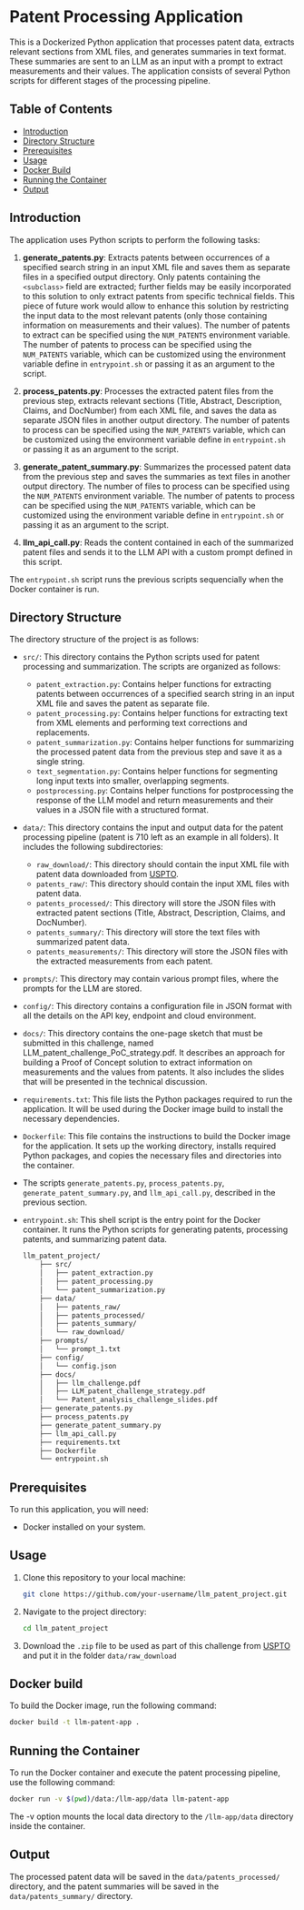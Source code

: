 # Patent Processing Application

This is a Dockerized Python application that processes patent data, extracts relevant sections from XML files, and generates summaries in text format. These summaries are sent to an LLM as an input with a prompt to extract measurements and their values. The application consists of several Python scripts for different stages of the processing pipeline.

## Table of Contents

- [Introduction](#introduction)
- [Directory Structure](#directory-structure)
- [Prerequisites](#prerequisites)
- [Usage](#usage)
- [Docker Build](#docker-build)
- [Running the Container](#running-the-container)
- [Output](#output)

## Introduction

The application uses Python scripts to perform the following tasks:

1. **generate_patents.py**: Extracts patents between occurrences of a specified search string in an input XML file and saves them as separate files in a specified output directory. Only patents containing the `<subclass>` field are extracted; further fields may be easily incorporated to this solution to only extract patents from specific technical fields. This piece of future work would allow to enhance this solution by restricting the input data to the most relevant patents (only those containing information on measurements and their values). The number of patents to extract can be specified using the `NUM_PATENTS` environment variable. The number of patents to process can be specified using the `NUM_PATENTS` variable, which can be customized using the environment variable define in `entrypoint.sh` or passing it as an argument to the script.

2. **process_patents.py**: Processes the extracted patent files from the previous step, extracts relevant sections (Title, Abstract, Description, Claims, and DocNumber) from each XML file, and saves the data as separate JSON files in another output directory. The number of patents to process can be specified using the `NUM_PATENTS` variable, which can be customized using the environment variable define in `entrypoint.sh` or passing it as an argument to the script.

3. **generate_patent_summary.py**: Summarizes the processed patent data from the previous step and saves the summaries as text files in another output directory. The number of files to process can be specified using the `NUM_PATENTS` environment variable. The number of patents to process can be specified using the `NUM_PATENTS` variable, which can be customized using the environment variable define in `entrypoint.sh` or passing it as an argument to the script.

4. **llm_api_call.py**: Reads the content contained in each of the summarized patent files and sends it to the LLM API with a custom prompt defined in this script.

The `entrypoint.sh` script runs the previous scripts sequencially when the Docker container is run.

## Directory Structure

The directory structure of the project is as follows:

- `src/`: This directory contains the Python scripts used for patent processing and summarization. The scripts are organized as follows:
  - `patent_extraction.py`: Contains helper functions for extracting patents between occurrences of a specified search string in an input XML file and saves the patent as separate file.
  - `patent_processing.py`: Contains helper functions for extracting text from XML elements and performing text corrections and replacements.
  - `patent_summarization.py`: Contains helper functions for summarizing the processed patent data from the previous step and save it as a single string.
  - `text_segmentation.py`: Contains helper functions for segmenting long input texts into smaller, overlapping segments.
  - `postprocessing.py`: Contains helper functions for postprocessing the response of the LLM model and return measurements and their values in a JSON file with a structured format.
- `data/`: This directory contains the input and output data for the patent processing pipeline (patent is 710 left as an example in all folders). It includes the following subdirectories:
  - `raw_download/`: This directory should contain the input XML file with patent data downloaded from [USPTO](https://bulkdata.uspto.gov/data/patent/grant/redbook/fulltext/2021/ipg210105.zip).
  - `patents_raw/`: This directory should contain the input XML files with patent data.
  - `patents_processed/`: This directory will store the JSON files with extracted patent sections (Title, Abstract, Description, Claims, and DocNumber).
  - `patents_summary/`: This directory will store the text files with summarized patent data.
  - `patents_measurements/`: This directory will store the JSON files with the extracted measurements from each patent.

- `prompts/`: This directory may contain various prompt files, where the prompts for the LLM are stored.

- `config/`: This directory contains a configuration file in JSON format with all the details on the API key, endpoint and cloud environment.

- `docs/`: This directory contains the one-page sketch that must be submitted in this challenge, named LLM_patent_challenge_PoC_strategy.pdf. It describes an approach for building a Proof of Concept solution to extract information on measurements and the values from patents. It also includes the slides that will be presented in the technical discussion.

- `requirements.txt`: This file lists the Python packages required to run the application. It will be used during the Docker image build to install the necessary dependencies.

- `Dockerfile`: This file contains the instructions to build the Docker image for the application. It sets up the working directory, installs required Python packages, and copies the necessary files and directories into the container.

- The scripts `generate_patents.py`, `process_patents.py`, `generate_patent_summary.py`, and `llm_api_call.py`, described in the previous section.

- `entrypoint.sh`: This shell script is the entry point for the Docker container. It runs the Python scripts for generating patents, processing patents, and summarizing patent data.

   ```bash
   llm_patent_project/
       ├── src/
       │   ├── patent_extraction.py
       │   ├── patent_processing.py
       │   └── patent_summarization.py
       ├── data/
       │   ├── patents_raw/
       │   ├── patents_processed/
       │   ├── patents_summary/
       │   └── raw_download/
       ├── prompts/
       │   └── prompt_1.txt
       ├── config/
       │   └── config.json
       ├── docs/
       │   ├── llm_challenge.pdf
       │   ├── LLM_patent_challenge_strategy.pdf
       │   └── Patent_analysis_challenge_slides.pdf
       ├── generate_patents.py
       ├── process_patents.py
       ├── generate_patent_summary.py
       ├── llm_api_call.py
       ├── requirements.txt
       ├── Dockerfile
       └── entrypoint.sh

## Prerequisites

To run this application, you will need:

- Docker installed on your system.

## Usage

1. Clone this repository to your local machine:

   ```bash
   git clone https://github.com/your-username/llm_patent_project.git

2. Navigate to the project directory:

   ```bash
   cd llm_patent_project
   
3. Download the `.zip` file to be used as part of this challenge from [USPTO](https://bulkdata.uspto.gov/data/patent/grant/redbook/fulltext/2021/ipg210105.zip) and put it in the folder `data/raw_download`


## Docker build

To build the Docker image, run the following command:

   ```bash
   docker build -t llm-patent-app .
   ```

## Running the Container

To run the Docker container and execute the patent processing pipeline, use the following command:

   ```bash
   docker run -v $(pwd)/data:/llm-app/data llm-patent-app
   ```

The -v option mounts the local data directory to the `/llm-app/data` directory inside the container.

## Output

The processed patent data will be saved in the `data/patents_processed/` directory, and the patent summaries will be saved in the `data/patents_summary/` directory.









